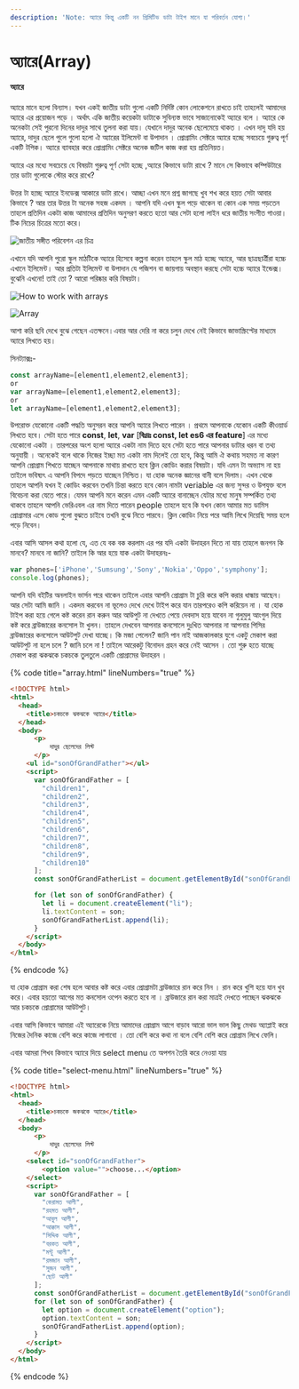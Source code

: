 ```yaml
---
description: 'Note: অ্যারে কিন্তু একটি নন প্রিমিটিভ ডাটা টাইপ মানে যা পরিবর্তন যোগ্য।'
---
```


# অ্যারে(Array)

#### অ্যারে

অ্যারে মানে হলো বিন্যাস। যখন একই জাতীয় ডাটা গুলো একটি নির্দিষ্ট কোন লোকেশনে রাখতে চাই তাহলেই আমাদের অ্যারে এর প্রয়োজন পড়ে । অর্থাৎ একি জাতীয় কয়েকটা ডাটাকে সুবিন্যস্ত ভাবে সাজানোকেই অ্যারে বলে । অ্যারে কে অনেকটা সেই পুরনো দিনের দাদুর সাথে তুলনা করা যায়। যেখানে দাদুর অনেক ছেলেমেয়ে থাকত । এখন দাদু যদি হয় অ্যারে, দাদুর ছেলে পুলে গুলো হলো ঐ অ্যারের ইলিমেন্ট বা উপাদান । প্রোগ্রামিং সেক্টরে অ্যারে হচ্ছে সবচেয়ে গুরুত্ব পূর্ণ একটি টপিক। অ্যারে ব্যাবহার করে প্রোগ্রামিং সেক্টরে অনেক জটিল কাজ করা হয় প্রতিনিয়ত।&#x20;

অ্যারে এর মধ্যে সবচেয়ে যে বিষয়টা গুরুত্ব পূর্ণ সেটা হচ্ছে ,অ্যারে কিভাবে ডাটা রাখে ? মানে সে কিভাবে কম্পিউটারে তার ডাটা গুলোকে স্টোর করে রাখে?

উত্তর টা হচ্ছে অ্যারে ইনডেক্স আকারে ডাটা রাখে। আচ্ছা এখন মনে প্রশ্ন জাগছে খুব শখ করে হয়ত সেটা আবার কিভাবে ? আর তার উত্তর টা অনেক সহজ একদম । আপনি যদি এখন স্কুল পড়ে থাকেন বা কোন এক সময় পড়তেন তাহলে প্রতিদিন একটা কাজ আমাদের প্রতিদিন অনুসরণ করতে হতো আর সেটা হলো লাইন ধরে জাতীয় সংগীত গাওয়া। টিক নিচের চিত্রের মতো করে।

![জাতীয় সঙ্গীত পরিবেশন এর চিত্র ](https://encrypted-tbn0.gstatic.com/images?q=tbn%3AANd9GcR9BESeAHxQwqPfVS2ANbX0UU4pPWjDnqyy0jsLMb-B7IMLfFLV)

এখানে যদি আপনি পুরো স্কুল মাঠটিকে অ্যারে হিসেবে কল্পনা করেন তাহলে স্কুল মাঠ হচ্ছে অ্যারে, আর ছাত্রছার্ত্রীরা হচ্চে এখানে ইলিমেন্ট। আর প্রতিটা ইলিমেন্ট বা উপাদান যে পজিশন বা জায়গায় অবস্থান করছে সেটা হচ্চে অ্যারে ইন্ডেক্স। বুঝেনি এখনো! তাই তো ? আরো পরিষ্কার করি বিষয়টা।

![How to work with arrays](https://www.educative.io/api/edpresso/shot/6445167638740992/image/6388045848772608)

![Array](https://media.geeksforgeeks.org/wp-content/uploads/C-Arrays.jpg)

আশা করি ছবি দেখে বুঝে গেছেন এতক্ষনে।এবার আর দেরি না করে চলুন দেখে নেই কিভাবে জাভাস্ক্রিপ্টের মাধ্যমে অ্যারে লিখতে হয়।

সিনট্যাক্সঃ-

```javascript
const arrayName=[element1,element2,element3];
or
var arrayName=[element1,element2,element3];
or 
let arrayName=[element1,element2,element3];
```

উপরোক্ত যেকোনো একটি পদ্ধতি অনুসরন করে আপনি অ্যারে লিখতে পারেন । প্রথমে আপনাকে যেকোন একটি কীওয়ার্ড লিখতে হবে। সেটা হতে পারে **const**, **let**, **var** \[**বিঃদ্রঃ const, let es6 এর feature**] এর মধ্যে যেকোনো একটা । তারপরের অংশ হলো অ্যারে একটা নাম দিতে হবে সেটা হতে পারে আপনার ডাটার ধরন বা তথ্য অনুযায়ী । অনেকেই বলে থাকে নিজের ইচ্ছা মত একটা নাম দিলেই তো হবে, কিন্তু আমি ঐ কথায় সহমত না কারণ আপনি প্রোগ্রাম শিখতে যাচ্ছেন আপনাকে মাথায় রাখতে হবে ক্লিন কোডিং করার বিষয়টা। যদি এমন টা অভ্যাস না হয় তাইলে ভবিষ্যৎ এ আপনি বিপদে পড়তে যাচ্ছেন নিশ্চিত। যা হোক অনেক জ্ঞানের বানী বলে দিলাম। এখন থেকে তাহলে আপনি যখন ই কোডিং করবেন তখনি চিন্তা করতে হবে কোন নামটা veriable এর জন্য সুন্দর ও উপযুক্ত বলে বিবেচনা করা যেতে পারে। যেমন আপনি মনে করেন এমন একটি অ্যারে বানাচ্ছেন যেটার মধ্যে মানুষ সম্পর্কিত তথ্য থাকবে তাহলে আপনি ভেরিএবল এর নাম দিতে পারেন people তাহলে হবে কি যখন কোন আমার মত ডামিস প্রোগ্রামার এসে কোড গুলো বুঝতে চাইবে তখনি বুঝে নিতে পারবে। ক্লিন কোডিং নিয়ে পরে আমি লিখে দিয়েছি সময় হলে পড়ে নিবেন।

এবার আসি আসল কথা হলো যে, এত যে বক বক করলাম এর পর যদি একটা উদাহরন দিতে না যায় তাহলে জনগন কি মানবে? মানবে না জানি? তাইলে কি আর হয়ে যাক একটা উদাহরনঃ-

```javascript
var phones=['iPhone','Sumsung','Sony','Nokia','Oppo','symphony'];
console.log(phones);
```

আপনি যদি বইটির অনলাইন ভার্সন পরে থাকেন তাইলে এবার আপনি প্রোগ্রাম টা চুরি করে কপি করার ধান্ধায় আছেন। আর সেটা আমি জানি । একদম করবেন না ভূলেও দেখে দেখে টাইপ করে যান তারপরেও কপি করিয়েন না । যা হোক টাইপ করা হয়ে গেলে কষ্ট করেন রান করুন আর আউপুট না দেখতে পেয়ে দেবদাস হয়ে যাবেন না গুলুমুলু আংগুল দিয়ে কষ্ট করে ব্রাউজারের কনসোল টা খুলন। তাহলে দেখবেন আপনার কনসোলে দুঃখিত আপনার না আপনার পিসির ব্রাউজারের কনসোলে আউটপুট দেখা যাচ্ছে। কি মজা পেলেন? জানি পান নাই আজকালকার যুগে একটু মেকাপ করা আউটপুট না হলে চলে ? জানি চলে না ! তাইলে আরেকটু বিনোদন গ্রহন করে নেই আসেন । তো শুরু হতে যাচ্ছে মেকাপ করা ঝকঝকে চকচকে তুলতুলে একটি প্রোগ্রামের উদাহরন ।

{% code title="array.html" lineNumbers="true" %}
```html
<!DOCTYPE html>
<html>
  <head>
    <title>চকচকে ঝকঝকে অ্যারে</title>
  </head>
  <body>
      <p>
          দাদুর ছেলেদের লিস্ট
      </p>
    <ul id="sonOfGrandFather"></ul>
    <script>
      var sonOfGrandFather = [
        "children1",
        "children2",
        "children3",
        "children4",
        "children5",
        "children6",
        "children7",
        "children8",
        "children9",
        "children10"
      ];
      const sonOfGrandFatherList = document.getElementById("sonOfGrandFather");

      for (let son of sonOfGrandFather) {
        let li = document.createElement("li");
        li.textContent = son;
        sonOfGrandFatherList.append(li);
      }
    </script>
  </body>
</html>

```
{% endcode %}

যা হোক প্রোগ্রাম করা শেষ হলে আবার কষ্ট করে এবার প্রোগ্রামটা ব্রাউজারে রান করে নিন । রান করে খুশি হয়ে যান খুব করে। এবার হয়তো আগের মত কনসোল ওপেন করতে হবে না । ব্রাউজারে রান করা মাত্রই দেখতে পাচ্ছেন ঝকঝকে আর চকচকে প্রোগ্রামের আউটপুট।

এবার আসি কিভাবে আমারা এই অ্যারেকে নিয়ে আমাদের প্রোগ্রাম আগে বাড়াব আরো ভাল ভাল কিছু মেথড অ্যাপ্লাই করে নিজের দৈনিক কাজে বেশি করে কাজে লাগাবো । তো বেশি করে কথা না বলে বেশি বেশি করে প্রোগ্রাম লিখে ফেলি।

এবার আমরা শিখব কিভাবে অ্যারে দিয়ে select menu তে অপশন তৈরি করে নেওয়া যায়

{% code title="select-menu.html" lineNumbers="true" %}
```html
<!DOCTYPE html>
<html>
  <head>
    <title>চকচকে জকঝকে অ্যারে</title>
  </head>
  <body>
      <p>
          দাদুর ছেলেদের লিস্ট
      </p>
    <select id="sonOfGrandFather">
        <option value="">choose...</option>
    </select>
    <script>
      var sonOfGrandFather = [
        "কেরামত আলী",
        "রহমত আলী",
        "আবুল আলী",
        "আক্কাস আলী",
        "সিদ্দিক আলী",
        "বরকত আলী",
        "মন্টু আলী",
        "রমজান আলী",
        "সুজন আলী",
        "ছোট আলী"
      ];
      const sonOfGrandFatherList = document.getElementById("sonOfGrandFather");
      for (let son of sonOfGrandFather) {
        let option = document.createElement("option");
        option.textContent = son;
        sonOfGrandFatherList.append(option);
      }
    </script>
  </body>
</html>

```
{% endcode %}
